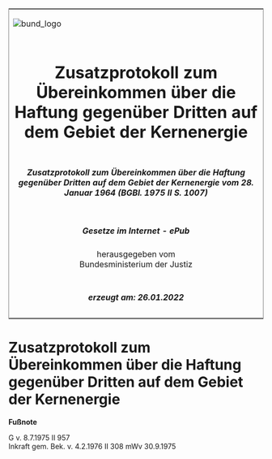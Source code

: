 <span id="DECKBLATT.html"></span>

<table border="0" frame="border" width="100%">

<tr valign="top">

<td align="left">

![bund\_logo](BfJ_2021_Web_de_de.gif)

</td>

<td align="right">

 

</td>

</tr>

<tr align="center" valign="middle">

<td colspan="2">

# Zusatzprotokoll zum Übereinkommen über die Haftung gegenüber Dritten auf dem Gebiet der Kernenergie

</td>

</tr>

<tr align="center" valign="middle">

<td colspan="2">

##### Zusatzprotokoll zum Übereinkommen über die Haftung gegenüber Dritten auf dem Gebiet der Kernenergie vom 28. Januar 1964 (BGBl. 1975 II S. 1007)

</td>

</tr>

<tr align="center" valign="middle">

<td colspan="2">

  
  

##### Gesetze im Internet - ePub  
  
herausgegeben vom  
Bundesministerium der Justiz

</td>

</tr>

<tr align="center" valign="bottom">

<td colspan="2">

  
  

##### erzeugt am: 26.01.2022

</td>

</tr>

</table>

<span id="BJNR210070975.html"></span>

# Zusatzprotokoll zum Übereinkommen über die Haftung gegenüber Dritten auf dem Gebiet der Kernenergie

<div>

  
**Fußnote**

<div class="jnhtml">

<div>

<div class="jurAbsatz">

G v. 8.7.1975 II 957  
Inkraft gem. Bek. v. 4.2.1976 II 308 mWv 30.9.1975

</div>

</div>

</div>

</div>
